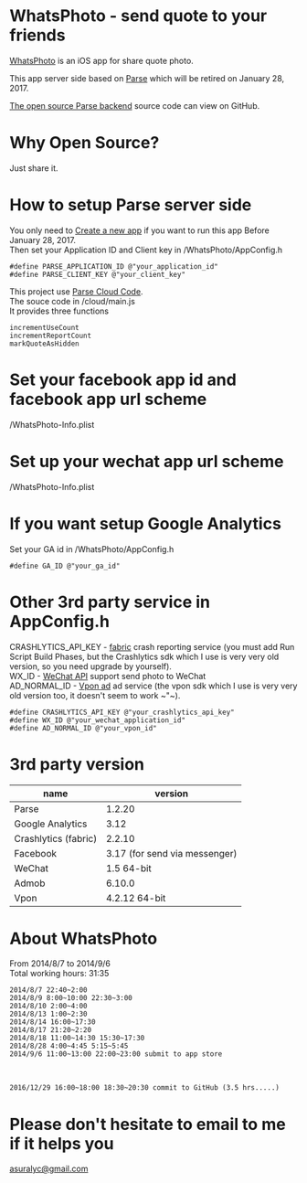 # WhatsPhoto - send quote to your friends

[WhatsPhoto](https://itunes.apple.com/app/id910005539) is an iOS app for share quote photo.

This app server side based on [Parse](http://parse.com/) which will be retired on January 28, 2017.

[The open source Parse backend](https://parseplatform.github.io/#server) source code can view on GitHub.

# Why Open Source?
Just share it.

# How to setup Parse server side
You only need to [Create a new app](https://dashboard.parse.com/apps) if you want to run this app Before January 28, 2017.<br />
Then set your Application ID and Client key in /WhatsPhoto/AppConfig.h

    #define PARSE_APPLICATION_ID @"your_application_id"
    #define PARSE_CLIENT_KEY @"your_client_key"

This project use [Parse Cloud Code](https://parseplatform.github.io/docs/cloudcode/guide/).<br />
The souce code in /cloud/main.js<br />
It provides three functions

    incrementUseCount
    incrementReportCount
    markQuoteAsHidden
# Set your facebook app id and facebook app url scheme
/WhatsPhoto-Info.plist

# Set up your wechat app url scheme
/WhatsPhoto-Info.plist

# If you want setup Google Analytics
Set your GA id in /WhatsPhoto/AppConfig.h

    #define GA_ID @"your_ga_id"
    
# Other 3rd party service in AppConfig.h
CRASHLYTICS_API_KEY - [fabric](http://fabric.io/) crash reporting service (you must add Run Script Build Phases, but the Crashlytics sdk which I use is very very old version, so you need upgrade by yourself).<br />
WX_ID - [WeChat API](http://dev.wechat.com/wechatapi) support send photo to WeChat<br />
AD_NORMAL_ID - [Vpon ad](http://vpon-sdk.github.io) ad service (the vpon sdk which I use is very very old version too, it doesn't seem to work ~"~).

    #define CRASHLYTICS_API_KEY @"your_crashlytics_api_key"
    #define WX_ID @"your_wechat_application_id"
    #define AD_NORMAL_ID @"your_vpon_id"

# 3rd party version
name|version
---|---
Parse|1.2.20
Google Analytics|3.12
Crashlytics (fabric)|2.2.10
Facebook|3.17 (for send via messenger)
WeChat|1.5 64-bit
Admob|6.10.0
Vpon|4.2.12 64-bit

# About WhatsPhoto
From 2014/8/7 to 2014/9/6<br />
Total working hours: 31:35<br />

    2014/8/7 22:40~2:00
    2014/8/9 8:00~10:00 22:30~3:00
    2014/8/10 2:00~4:00
    2014/8/13 1:00~2:30
    2014/8/14 16:00~17:30
    2014/8/17 21:20~2:20
    2014/8/18 11:00~14:30 15:30~17:30
    2014/8/28 4:00~4:45 5:15~5:45
    2014/9/6 11:00~13:00 22:00~23:00 submit to app store
<br />

    2016/12/29 16:00~18:00 18:30~20:30 commit to GitHub (3.5 hrs.....)

# Please don't hesitate to email to me if it helps you
<asuralyc@gmail.com>
